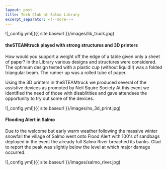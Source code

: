```yaml
---
layout: post
title: Tech Club at Salmo Library 
excerpt_separator: <!--more-->
---
```


![_config.yml]({{ site.baseurl }}/images/lib_truck.jpg)

#### theSTEAMtruck played with strong structures and 3D printers

How would you support a weight off the edge of a table given only a sheet of paper?
In the Library various designs and structures were considered.
The optimum design tested with a plastic cup (without liquid!!) was a folded triangular beam.
The runner up was a rolled tube of paper.

Using the 3D printers in theSTEAMtruck we produced several of the assistive devices as promoted by Neil Squire Society
At this event we identified the need of those with disablitities and gave attendees the opportunity to try out some of the devices.

![_config.yml]({{ site.baseurl }}/images/ns_3d_print.jpg)

#### Flooding Alert in Salmo

Due to the welcome but early warm weather following the massive winter snowfall the village of Salmo went onto Flood Alert 
with 100's of sandbags deployed in the event the already full Salmo River breached its banks.
Glad to report the peak was slightly below the level at which major damage occurred.

![_config.yml]({{ site.baseurl }}/images/salmo_river.jpg)
